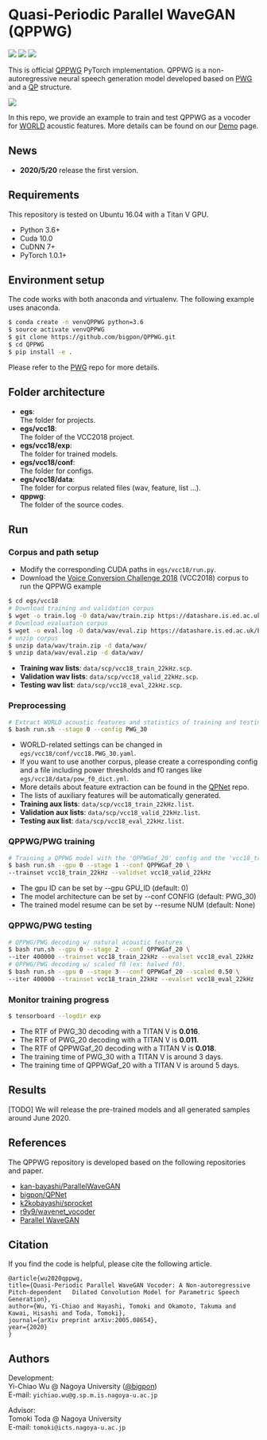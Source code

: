 
# Quasi-Periodic Parallel WaveGAN (QPPWG)

[![](https://img.shields.io/pypi/v/qppwg)](https://pypi.org/project/qppwg/) ![](https://img.shields.io/pypi/pyversions/qppwg) ![](https://img.shields.io/pypi/l/qppwg)

This is official [QPPWG](https://arxiv.org/abs/2005.08654) PyTorch implementation.
QPPWG is a non-autoregressive neural speech generation model developed based on [PWG](https://ieeexplore.ieee.org/abstract/document/9053795) and a [QP](https://bigpon.github.io/QuasiPeriodicWaveNet_demo) structure.

![](https://user-images.githubusercontent.com/10822486/82352944-af1dca80-9a39-11ea-806d-1aa6a91d2773.png)

In this repo, we provide an example to train and test QPPWG as a vocoder for [WORLD](https://doi.org/10.1587/transinf.2015EDP7457) acoustic features.
More details can be found on our [Demo](https://bigpon.github.io/QuasiPeriodicParallelWaveGAN_demo) page.


## News
- **2020/5/20** release the first version.


## Requirements

This repository is tested on Ubuntu 16.04 with a Titan V GPU.

- Python 3.6+
- Cuda 10.0
- CuDNN 7+
- PyTorch 1.0.1+


## Environment setup

The code works with both anaconda and virtualenv.
The following example uses anaconda.

```bash
$ conda create -n venvQPPWG python=3.6
$ source activate venvQPPWG
$ git clone https://github.com/bigpon/QPPWG.git
$ cd QPPWG
$ pip install -e .
```

Please refer to the [PWG](https://github.com/kan-bayashi/ParallelWaveGAN) repo for more details.


## Folder architecture
- **egs**:  
The folder for projects.
- **egs/vcc18**:  
The folder of the VCC2018 project.
- **egs/vcc18/exp**:  
The folder for trained models.
- **egs/vcc18/conf**:  
The folder for configs.
- **egs/vcc18/data**:  
The folder for corpus related files (wav, feature, list ...).
- **qppwg**:  
The folder of the source codes.


## Run

### Corpus and path setup

- Modify the corresponding CUDA paths in `egs/vcc18/run.py`.
- Download the [Voice Conversion Challenge 2018](https://datashare.is.ed.ac.uk/handle/10283/3061) (VCC2018) corpus to run the QPPWG example

```bash
$ cd egs/vcc18
# Download training and validation corpus
$ wget -o train.log -O data/wav/train.zip https://datashare.is.ed.ac.uk/bitstream/handle/10283/3061/vcc2018_database_training.zip
# Download evaluation corpus
$ wget -o eval.log -O data/wav/eval.zip https://datashare.is.ed.ac.uk/bitstream/handle/10283/3061/vcc2018_database_evaluation.zip
# unzip corpus
$ unzip data/wav/train.zip -d data/wav/
$ unzip data/wav/eval.zip -d data/wav/
```

- **Training wav lists**: `data/scp/vcc18_train_22kHz.scp`.
- **Validation wav lists**: `data/scp/vcc18_valid_22kHz.scp`.
- **Testing wav list**: `data/scp/vcc18_eval_22kHz.scp`.

### Preprocessing

```bash
# Extract WORLD acoustic features and statistics of training and testing data
$ bash run.sh --stage 0 --config PWG_30
```

- WORLD-related settings can be changed in `egs/vcc18/conf/vcc18.PWG_30.yaml`.
- If you want to use another corpus, please create a corresponding config and a file including power thresholds and f0 ranges like `egs/vcc18/data/pow_f0_dict.yml`.
- More details about feature extraction can be found in the [QPNet](https://github.com/bigpon/QPNet) repo.
- The lists of auxiliary features will be automatically generated.
- **Training aux lists**: `data/scp/vcc18_train_22kHz.list`.
- **Validation aux lists**: `data/scp/vcc18_valid_22kHz.list`.
- **Testing aux list**: `data/scp/vcc18_eval_22kHz.list`.


### QPPWG/PWG training

```bash
# Training a QPPWG model with the 'QPPWGaf_20' config and the 'vcc18_train_22kHz' and 'vcc18_valid_22kHz' sets.
$ bash run.sh --gpu 0 --stage 1 --conf QPPWGaf_20 \
--trainset vcc18_train_22kHz --validset vcc18_valid_22kHz
```

- The gpu ID can be set by --gpu GPU_ID (default: 0)
- The model architecture can be set by --conf CONFIG (default: PWG_30)
- The trained model resume can be set by --resume NUM (default: None)


### QPPWG/PWG testing

```bash
# QPPWG/PWG decoding w/ natural acoustic features
$ bash run.sh --gpu 0 --stage 2 --conf QPPWGaf_20 \
--iter 400000 --trainset vcc18_train_22kHz --evalset vcc18_eval_22kHz
# QPPWG/PWG decoding w/ scaled f0 (ex: halved f0).
$ bash run.sh --gpu 0 --stage 3 --conf QPPWGaf_20 --scaled 0.50 \
--iter 400000 --trainset vcc18_train_22kHz --evalset vcc18_eval_22kHz
```

### Monitor training progress

```bash
$ tensorboard --logdir exp
```

- The RTF of PWG_30 decoding with a TITAN V is **0.016**.
- The RTF of PWG_20 decoding with a TITAN V is **0.011**.
- The RTF of QPPWGaf_20 decoding with a TITAN V is **0.018**.
- The training time of PWG_30 with a TITAN V is around 3 days.
- The training time of QPPWGaf_20 with a TITAN V is around 5 days.


## Results
[TODO] We will release the pre-trained models and all generated samples around June 2020.


## References
The QPPWG repository is developed based on the following repositories and paper.

- [kan-bayashi/ParallelWaveGAN](https://github.com/kan-bayashi/ParallelWaveGAN)
- [bigpon/QPNet](https://github.com/bigpon/QPNet)
- [k2kobayashi/sprocket](https://github.com/k2kobayashi/sprocket)
- [r9y9/wavenet_vocoder](https://github.com/r9y9/wavenet_vocoder)
- [Parallel WaveGAN](https://arxiv.org/abs/1910.11480)



## Citation

If you find the code is helpful, please cite the following article.

```
@article{wu2020qppwg,
title={Quasi-Periodic Parallel WaveGAN Vocoder: A Non-autoregressive Pitch-dependent   Dilated Convolution Model for Parametric Speech Generation},
author={Wu, Yi-Chiao and Hayashi, Tomoki and Okamoto, Takuma and Kawai, Hisashi and Toda, Tomoki},
journal={arXiv preprint arXiv:2005.08654},
year={2020}
}
```


## Authors

Development:  
Yi-Chiao Wu @ Nagoya University ([@bigpon](https://github.com/bigpon))  
E-mail: `yichiao.wu@g.sp.m.is.nagoya-u.ac.jp`  
  
Advisor:  
Tomoki Toda @ Nagoya University  
E-mail: `tomoki@icts.nagoya-u.ac.jp`  
